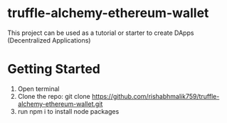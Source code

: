# truffle-alchemy-ethereum-wallet
This project can be used as a tutorial or starter to create DApps (Decentralized Applications)

# Getting Started
1. Open terminal
2. Clone the repo: git clone https://github.com/rishabhmalik759/truffle-alchemy-ethereum-wallet.git
3. run npm i to install node packages
